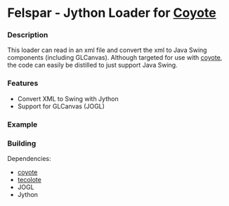 Felspar - Jython Loader for [Coyote](https://github.com/pjdufour/coyote)
===

### Description

This loader can read in an xml file and convert the xml to Java Swing components (including GLCanvas).  Although targeted for use with [coyote](https://github.com/pjdufour/coyote), the code can easily be distilled to just support Java Swing.

### Features

 - Convert XML to Swing with Jython
 - Support for GLCanvas (JOGL)

### Example


### Building

Dependencies:

- [coyote](https://github.com/pjdufour/coyote)
- [tecolote](https://github.com/pjdufour/tecolote)
- JOGL
- Jython
